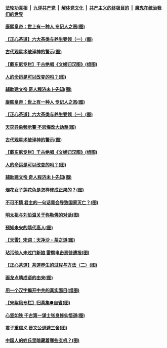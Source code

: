 

####  [法轮功真相](../../../../basic/blob/master/README.md?t=06211702) &nbsp;|&nbsp; [九评共产党](../../../../9ping.md/blob/master/README.md?t=06211702) &nbsp;|&nbsp; [解体党文化](../../../../jtdwh.md/blob/master/README.md?t=06211702)  &nbsp;|&nbsp; [共产主义的终极目的](../../../../gczydzjmd.md/blob/master/README.md?t=06211702) &nbsp;|&nbsp; [魔鬼在统治我们的世界](../../../../mgztzwmdsj.md/blob/master/README.md?t=06211702) 

#### [康熙皇帝：世上有一种人 专记人之恶(图)](../pages/p7/937141.md?t=06211702) 

#### [【正心茶道】六大茶类与养生要领（一）(图)](../pages/p7/936910.md?t=06211702) 

#### [古代观星术破译神的警示(图)](../pages/p7/936938.md?t=06211702) 

#### [【戴东尼专栏】千古绝唱《文姬归汉图》(组图)](../pages/p7/933598.md?t=06211702) 

#### [人的命运是可以改变的吗？(图)](../pages/p7/936633.md?t=06211702) 

#### [辅助建文帝 奇人程济未卜先知(图)](../pages/p7/936751.md?t=06211702) 

#### [康熙皇帝：世上有一种人 专记人之恶(图)](../pages/p7/937141.md?t=06211702) 

#### [【正心茶道】六大茶类与养生要领（一）(图)](../pages/p7/936910.md?t=06211702) 

#### [天灾异象频示警 不思悔改大劫至(图)](../pages/p7/937076.md?t=06211702) 

#### [古代观星术破译神的警示(图)](../pages/p7/936938.md?t=06211702) 

#### [【戴东尼专栏】千古绝唱《文姬归汉图》(组图)](../pages/p7/933598.md?t=06211702) 

#### [人的命运是可以改变的吗？(图)](../pages/p7/936633.md?t=06211702) 

#### [辅助建文帝 奇人程济未卜先知(图)](../pages/p7/936751.md?t=06211702) 

#### [烟花女子莲花色是怎样修成正果的？(图)](../pages/p7/936627.md?t=06211702) 

#### [不可不慎 君主的一句话竟会导致国家灭亡？(图)](../pages/p7/936921.md?t=06211702) 

#### [明太祖与刘伯温关于弥勒佛的对话(图)](../pages/p7/936918.md?t=06211702) 

#### [预知未来的隋代高人(图)](../pages/p7/936519.md?t=06211702) 

#### [【天雪】宋词：天净沙・茶之道(图)](../pages/p7/936606.md?t=06211702) 

#### [玷污他人未过门新娘 雷劈电击恶徒遭报(图)](../pages/p7/936730.md?t=06211702) 

#### [【正心茶道】茶道养生的过程与方法（二）(图)](../pages/p7/936188.md?t=06211702) 

#### [画龙点睛成语的由来(图)](../pages/p7/936521.md?t=06211702) 

#### [用一个汉字揭开中共的真实面目(组图)](../pages/p7/936605.md?t=06211702) 

#### [【宋紫凤专栏】归真集●自省(图)](../pages/p7/936715.md?t=06211702) 

#### [心坚如铁 千古第一谋士张良修仙悟道(图)](../pages/p7/936518.md?t=06211702) 

#### [君子重信义 晋文公退避三舍(图)](../pages/p7/936517.md?t=06211702) 

#### [中国人的姓氏里暗藏着哪些玄机？(图)](../pages/p7/936608.md?t=06211702) 

